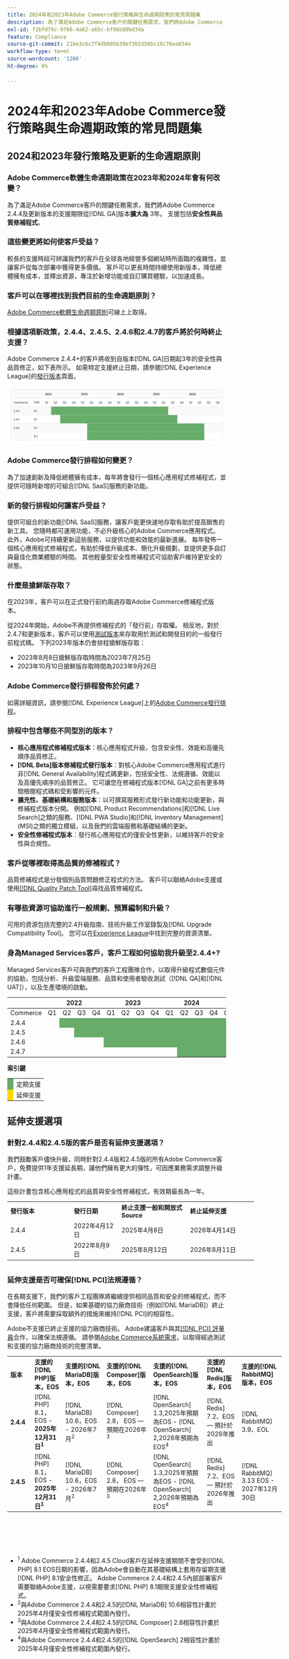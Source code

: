 ```yaml
---
title: 2024年和2023年Adobe Commerce發行策略與生命週期政策的常見問題集
description: 為了滿足Adobe Commerce客戶的關鍵任務需求，我們將Adobe Commerce 2.4.4及更新版本的支援期限從&lbrace;0**date**版延長至&lbrace;3年。  [!DNL GA] 支援包括**安全性與品質修補程式**。 如需時間詳細資訊，請參閱我們新的[發行行事曆](https://experienceleague.adobe.com/docs/commerce-operations/release/planning/schedule.html)。
exl-id: f2bfd79c-9766-4a82-a65c-bf66b80bd34a
feature: Compliance
source-git-commit: 216e3c6c7f4db605b39ef365356bc18c76ea034e
workflow-type: tm+mt
source-wordcount: '1206'
ht-degree: 0%

---
```


# 2024年和2023年Adobe Commerce發行策略與生命週期政策的常見問題集

## 2024和2023年發行策略及更新的生命週期原則

### Adobe Commerce軟體生命週期政策在2023年和2024年會有何改變？

為了滿足Adobe Commerce客戶的關鍵任務需求，我們將Adobe Commerce 2.4.4及更新版本的支援期限從[!DNL GA]版本&#x200B;**擴大為** 3年。 支援包括&#x200B;**安全性與品質修補程式**。

### 這些變更將如何使客戶受益？

較長的支援時段可辨識我們的客戶在全球各地經營多個網站時所面臨的複雜性，並讓客戶從每次部署中獲得更多價值。 客戶可以更長時間持續使用新版本，降低總體擁有成本，並釋出資源，專注於新增功能或自訂購買體驗，以加速成長。

### 客戶可以在哪裡找到我們目前的生命週期原則？

[Adobe Commerce軟體生命週期原則](https://www.adobe.com/content/dam/cc/en/legal/terms/enterprise/pdfs/Adobe-Commerce-Software-Lifecycle-Policy.pdf)可線上上取得。

### 根據這項新政策，2.4.4、2.4.5、2.4.6和2.4.7的客戶將於何時終止支援？

Adobe Commerce 2.4.4+的客戶將收到自版本[!DNL GA]日期起3年的安全性與品質修正，如下表所示。 如需特定支援終止日期，請參閱[!DNL Experience League]的[發行版本](https://experienceleague.adobe.com/docs/commerce-operations/release/versions.html)頁面。

![圖表1](assets/MSKB-1978-1.jpg)

### Adobe Commerce發行排程如何變更？

為了加速創新及降低總體擁有成本，每年將會發行一個核心應用程式修補程式，並提供可隨時新增的可組合[!DNL SaaS]服務的新功能。

### 新的發行排程如何讓客戶受益？

提供可組合的新功能[!DNL SaaS]服務，讓客戶能更快速地存取有助於提高銷售的新工具。 您隨時都可運用功能，不必升級核心的Adobe Commerce應用程式。 此外，Adobe可持續更新這些服務，以提供功能和效能的最新進展。 每年發佈一個核心應用程式修補程式，有助於降低升級成本、簡化升級規劃，並提供更多自訂與最佳化商業體驗的時間。 其他輕量型安全性修補程式可協助客戶維持更安全的狀態。

### 什麼是搶鮮版存取？

在2023年，客戶可以在正式發行前約兩週存取Adobe Commerce修補程式版本。

從2024年開始，Adobe不再提供修補程式的「發行前」存取權。 相反地，對於2.4.7和更新版本，客戶可以使用[測試版本](https://experienceleague.adobe.com/docs/commerce-operations/release/beta.html)來存取用於測試和開發目的的一般發行前程式碼。 下列2023年版本仍會排程搶鮮版存取：

* 2023年8月8日搶鮮版存取時間為2023年7月25日
* 2023年10月10日搶鮮版存取時間為2023年9月26日

### Adobe Commerce發行排程發佈於何處？

如需詳細資訊，請參閱[!DNL Experience League]上的[Adobe Commerce發行排程](https://experienceleague.adobe.com/docs/commerce-operations/release/planning/schedule.html)。

### 排程中包含哪些不同型別的版本？

* **核心應用程式修補程式版本**：核心應用程式升級，包含安全性、效能和高優先順序品質修正。
* **[!DNL Beta]版本修補程式發行版本**：對核心Adobe Commerce應用程式進行非[!DNL General Availability]程式碼更新，包括安全性、法規遵循、效能以及高優先順序的品質修正。 它可讓您在修補程式版本[!DNL GA]之前有更多時間檢閱程式碼和受影響的元件。
* **擴充性、基礎結構和服務版本**：以可撰寫服務形式發行新功能和功能更新，與修補程式版本分開。 例如[!DNL Product Recommendations]和[!DNL Live Search]之類的服務、[!DNL PWA Studio]和[!DNL Inventory Management] (MSI)之類的獨立模組，以及我們的雲端服務和基礎結構的更新。
* **安全性修補程式版本**：發行核心應用程式的僅安全性更新，以維持客戶的安全性與合規性。

### 客戶從哪裡取得高品質的修補程式？

品質修補程式是分發個別品質問題修正程式的方法。 客戶可以聯絡Adobe支援或使用[[!DNL Quality Patch Tool]](https://experienceleague.adobe.com/docs/commerce-knowledge-base/kb/announcements/commerce-announcements/magento-quality-patches-released-new-tool-to-self-serve-quality-patches.html)尋找品質修補程式。

### 有哪些資源可協助進行一般規劃、預算編制和升級？

可用的資源包括完整的2.4升級指南、技術升級工作室錄製及[!DNL Upgrade Compatibility Tool]。 您可以在[Experience League](https://experienceleague.adobe.com/docs/commerce-operations/upgrade-guide/resources/recommended-reading.html)中找到完整的資源清單。

### 身為Managed Services客戶，客戶工程如何協助我升級至2.4.4+?

Managed Services客戶可與我們的客戶工程團隊合作，以取得升級程式數個元件的協助，包括分析、升級雲端服務、品質和使用者驗收測試（[!DNL QA]和[!DNL UAT]），以及生產環境的啟動。

<table style="table-layout:auto">
<thead>
  <tr>
    <th colspan="1"></th>
    <th colspan="4">2022</th>
    <th colspan="4">2023</th>
    <th colspan="4">2024</th>
    <th colspan="4">2025</th>
    <th colspan="4">2026</th>
    <th colspan="4">2027</th>
  </tr>
</thead>
<tbody>
  <tr>
    <td>Commerce</td>
    <td>Q1</td>
    <td>Q2</td>
    <td>Q3</td>
    <td>Q4</td>
    <td>Q1</td>
    <td>Q2</td>
    <td>Q3</td>
    <td>Q4</td>
    <td>Q1</td>
    <td>Q2</td>
    <td>Q3</td>
    <td>Q4</td>
    <td>Q1</td>
    <td>Q2</td>
    <td>Q3</td>
    <td>Q4</td>
    <td>Q1</td>
    <td>Q2</td>
    <td>Q3</td>
    <td>Q4</td>
    <td>Q1</td>
    <td>Q2</td>
    <td>Q3</td>
    <td>Q4</td>
  </tr>
  <tr>
    <td>2.4.4</td>
    <td></td>
    <td colspan="13" style="background-color:#67ac68;"></td>
    <td colspan="4" style="background-color:#ffd700;"></td>
    <td colspan="6"></td>
  </tr>
  <tr>
    <td>2.4.5</td>
    <td colspan="2"></td>
    <td colspan="13" style="background-color:#67ac68;"></td>
    <td colspan="4" style="background-color:#ffd700;"></td>
    <td colspan="6"></td>
  </tr>
  <tr>
    <td>2.4.6</td>
    <td colspan="4"></td>
    <td colspan="15" style="background-color:#67ac68;"></td>
    <td colspan="8"></td>
  </tr>
  <tr>
    <td>2.4.7</td>
    <td colspan="9"></td>
    <td colspan="13" style="background-color:#67ac68;"></td>
    <td colspan="2"></td>
  </tr>
</tbody>
</table>

**索引鍵**

<table style="table-layout:auto">
 <tbody>
  <tr>
   <td style="background-color:#67ac68;"></td>
   <td>定期支援</td>
  </tr>
  <tr>
   <td style="background-color:#ffd700;"></td>
   <td>延伸支援</td>
  </tr>
 </tbody>
</table>

## 延伸支援選項

### 針對2.4.4和2.4.5版的客戶是否有延伸支援選項？

我們鼓勵客戶儘快升級，同時針對2.4.4版和2.4.5版的所有Adobe Commerce客戶，免費提供1年支援延長期，讓他們擁有更大的彈性，可因應業務需求調整升級計畫。

這些計畫包含核心應用程式的品質與安全性修補程式，有效期最長為一年。

<table style="height: 144px; width: 632.2px;">
<tbody>
<tr>
<td class="wysiwyg-text-align-center" style="width: 132px;"><strong>發行版本</strong></td>
<td class="wysiwyg-text-align-center" style="width: 96px;"><strong>發行日期</strong></td>
<td class="wysiwyg-text-align-center" style="width: 144px;"><strong>終止支援一般和開放式Source</strong></td>
<td class="wysiwyg-text-align-center" style="width: 140.2px;"><strong>終止延伸支援</strong></td>
</tr>
<tr>
<td class="wysiwyg-text-align-center" style="width: 132px;">2.4.4</td>
<td style="width: 96px;">2022年4月12日</td>
<td style="width: 144px;">2025年4月8日</td>
<td style="width: 140.2px;">2026年4月14日</td>
</tr>
<tr>
<td class="wysiwyg-text-align-center" style="width: 132px;">2.4.5</td>
<td style="width: 96px;">2022年8月9日</td>
<td style="width: 144px;">2025年8月12日</td>
<td style="width: 140.2px;">2026年8月11日</td>
</tr>
</tbody>
</table>

### 延伸支援是否可確保[!DNL PCI]法規遵循？

在長期支援下，我們的客戶工程團隊將繼續提供相同品質和安全的修補程式，而不會降低任何範圍。 但是，如果基礎的協力廠商技術（例如[!DNL MariaDB]）終止支援，客戶將需要採取額外的措施來維持[!DNL PCI]的相容性。

Adobe不支援已終止支援的協力廠商技術。 Adobe建議客戶與其[[!DNL PCI] 評量員](https://www.pcisecuritystandards.org/assessors_and_solutions/qualified_security_assessors/)合作，以確保法規遵循。 請參閱[Adobe Commerce系統需求](https://experienceleague.adobe.com/en/docs/commerce-operations/installation-guide/system-requirements)，以取得經過測試和支援的協力廠商技術的完整清單。

<table style="height: 444px; width: 632.2px;">
<tbody>
<tr>
<td class="wysiwyg-text-align-center" style="width: 48px;"><strong>版本</strong></td>
<td class="wysiwyg-text-align-center" style="width: 72px;"><strong>支援的[!DNL PHP]版本，EOS</strong></td>
<td class="wysiwyg-text-align-center" style="width: 96px;"><strong>支援的[!DNL MariaDB]版本，EOS</strong></td>
<td class="wysiwyg-text-align-center" style="width: 108px;"><strong>支援的[!DNL Composer]版本，EOS</strong></td>
<td class="wysiwyg-text-align-center" style="width: 126px;"><strong>支援的[!DNL OpenSearch]版本，EOS</strong></td>
<td class="wysiwyg-text-align-center" style="width: 86.2px;"><strong>支援的[!DNL Redis]版本，EOS</strong></td>
<td class="wysiwyg-text-align-center" style="width: 96px;"><strong>支援的[!DNL RabbitMQ]版本，EOS</strong></td>
</tr>
<tr>
<td class="wysiwyg-text-align-center" style="width: 48px;"><strong>2.4.4</strong></td>
<td style="width: 72px;">[!DNL PHP] 8.1， EOS - <strong>2025年12月31日<sup>1</sup></strong></td>
<td style="width: 96px;">[!DNL MariaDB] 10.6，EOS - 2026年7月<sup>2</sup></td>
<td style="width: 108px;">[!DNL Composer] 2.8， EOS — 預期在2026年<sup>3</sup></td>
<td style="width: 126px;">[!DNL OpenSearch] 1.3,2025年預期為EOS - [!DNL OpenSearch] 2,2026年預期為EOS<sup>4</sup></td>
<td style="width: 86.2px;">[!DNL Redis] 7.2、EOS — 預計於2026年推出</td>
<td style="width: 96px;">[!DNL RabbitMQ] 3.9、EOL</td>
</tr>
<tr>
<td class="wysiwyg-text-align-center" style="width: 48px;"><strong>2.4.5</strong></td>
<td style="width: 72px;">[!DNL PHP] 8.1， EOS - <strong>2025年12月31日<sup>1</sup></strong></td>
<td style="width: 96px;">[!DNL MariaDB] 10.6，EOS - 2026年7月<sup>2</sup></td>
<td style="width: 108px;">[!DNL Composer] 2.8， EOS — 預期在2026年<sup>3</sup></td>
<td style="width: 126px;">[!DNL OpenSearch] 1.3,2025年預期為EOS - [!DNL OpenSearch] 2,2026年預期為EOS<sup>4</sup></td>
<td style="width: 86.2px;">[!DNL Redis] 7.2、EOS — 預計於2026年推出</td>
<td style="width: 96px;">[!DNL RabbitMQ] 3.13 EOS - 2027年12月30日</td>
</tr>
</tbody>
</table>

* <sup>1</sup> Adobe Commerce 2.4.4和2.4.5 Cloud客戶在延伸支援期間不會受到[!DNL PHP] 8.1 EOS日期的影響，因為Adobe會自動在其基礎結構上套用存留期支援[!DNL PHP] 8.1安全性修正。 Adobe Commerce 2.4.4和2.4.5內部部署客戶需要聯絡Adobe支援，以視需要要求[!DNL PHP] 8.1期限支援安全性修補程式。
* <sup>2</sup>與Adobe Commerce 2.4.4和2.4.5的[!DNL MariaDB] 10.6相容性計畫於2025年4月僅安全性修補程式範圍內發行。
* <sup>3</sup>與Adobe Commerce 2.4.4和2.4.5的[!DNL Composer] 2.8相容性計畫於2025年4月僅安全性修補程式範圍內發行。
* <sup>4</sup>與Adobe Commerce 2.4.4和2.4.5的[!DNL OpenSearch] 2相容性計畫於2025年4月僅安全性修補程式範圍內發行。
